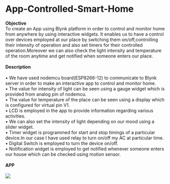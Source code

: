 # App-Controlled-Smart-Home
<b>Objective</b><br>To create an App using Blynk platform in order to control and monitor home from anywhere by using interactive widgets.
It enables us to have a control over devices employed at our place by switching them on/off,controlling their intensity of operation and also set timers for their controlled operation.Moreover we can also check the light intensity and temperature of the room anytime and get notified when someone enters our place.<br><br>
<b>Description</b><br><br>
• We have used nodemcu board(ESP8266-12) to communicate to Blynk server in order to make an interactive app to control and monitor home.<br>
• The value for intensity of light can be seen using a gauge widget which is provided from analog pin of nodemcu.<br>
• The value for temperature of the place can be seen using a display which is configured for virtual pin V1.<br>
• LCD is employed in the app to provide information regarding various activities.<br>
• We can also set the intensity of light depending on our mood using a slider widget.<br>
• Timer widget is programmed for start and stop timings of a particular device.In our case I have used relay to turn on/off my 
  AC at particular time.<br>
• Digital Switch is employed to turn the device on/off.<br>
• Notification widget is employed to get notified whenever someone enters our house which can be checked using motion
  sensor.<br><br>
<b>APP</b><br><br>
<img src="https://cloud.githubusercontent.com/assets/23056679/21353368/acbdcbde-c6eb-11e6-96a2-b09752249654.jpg">

